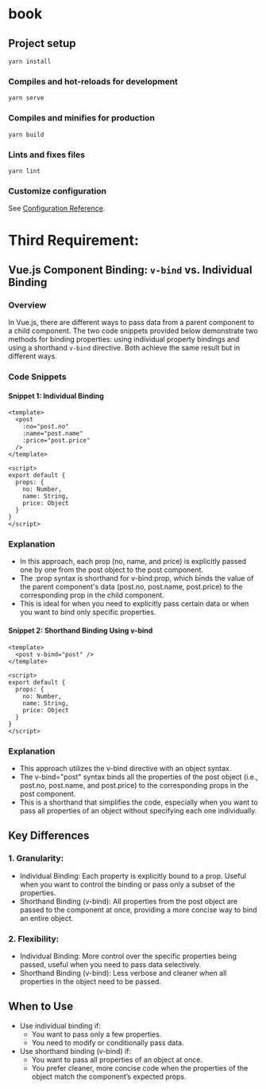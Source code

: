 # book

## Project setup
```
yarn install
```

### Compiles and hot-reloads for development
```
yarn serve
```

### Compiles and minifies for production
```
yarn build
```

### Lints and fixes files
```
yarn lint
```

### Customize configuration
See [Configuration Reference](https://cli.vuejs.org/config/).


# Third Requirement:

## Vue.js Component Binding: `v-bind` vs. Individual Binding

### Overview

In Vue.js, there are different ways to pass data from a parent component to a child component. The two code snippets provided below demonstrate two methods for binding properties: using individual property bindings and using a shorthand `v-bind` directive. Both achieve the same result but in different ways.

### Code Snippets

#### Snippet 1: Individual Binding

```vue
<template>
  <post
    :no="post.no"
    :name="post.name"
    :price="post.price"
  />
</template>

<script>
export default {
  props: {
    no: Number,
    name: String,
    price: Object
  }
}
</script>
```

### Explanation
- In this approach, each prop (no, name, and price) is explicitly passed one by one from the post object to the post component.
- The :prop syntax is shorthand for v-bind:prop, which binds the value of the parent component's data (post.no, post.name, post.price) to the corresponding prop in the child component.
- This is ideal for when you need to explicitly pass certain data or when you want to bind only specific properties.


#### Snippet 2: Shorthand Binding Using v-bind

```vue
<template>
  <post v-bind="post" />
</template>

<script>
export default {
  props: {
    no: Number,
    name: String,
    price: Object
  }
}
</script>
```


### Explanation
- This approach utilizes the v-bind directive with an object syntax.
- The v-bind="post" syntax binds all the properties of the post object (i.e., post.no, post.name, and post.price) to the corresponding props in the post component.
- This is a shorthand that simplifies the code, especially when you want to pass all properties of an object without specifying each one individually.


## Key Differences
### 1. Granularity:

- Individual Binding: Each property is explicitly bound to a prop. Useful when you want to control the binding or pass only a subset of the properties.
- Shorthand Binding (v-bind): All properties from the post object are passed to the component at once, providing a more concise way to bind an entire object.

### 2. Flexibility:

- Individual Binding: More control over the specific properties being passed, useful when you need to pass data selectively.
- Shorthand Binding (v-bind): Less verbose and cleaner when all properties in the object need to be passed.


## When to Use
- Use individual binding if:
  - You want to pass only a few properties.
  - You need to modify or conditionally pass data.
- Use shorthand binding (v-bind) if:
  - You want to pass all properties of an object at once.
  - You prefer cleaner, more concise code when the properties of the object match the component’s expected props.
